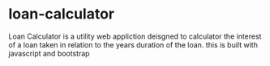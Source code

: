 # loan-calculator
Loan Calculator is a utility web appliction deisgned to calculator the interest of a loan taken in relation to the years duration of the loan. this is built with javascript and bootstrap
